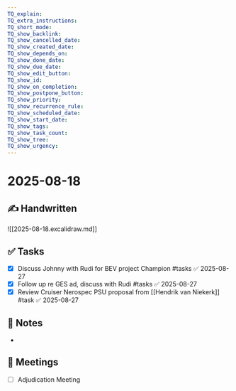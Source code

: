 ```yaml
---
TQ_explain: 
TQ_extra_instructions: 
TQ_short_mode: 
TQ_show_backlink: 
TQ_show_cancelled_date: 
TQ_show_created_date: 
TQ_show_depends_on: 
TQ_show_done_date: 
TQ_show_due_date: 
TQ_show_edit_button: 
TQ_show_id: 
TQ_show_on_completion: 
TQ_show_postpone_button: 
TQ_show_priority: 
TQ_show_recurrence_rule: 
TQ_show_scheduled_date: 
TQ_show_start_date: 
TQ_show_tags: 
TQ_show_task_count: 
TQ_show_tree: 
TQ_show_urgency: 
---
```

# 2025-08-18

## ✍️ Handwritten
![[2025-08-18.excalidraw.md]]



## ✅ Tasks
- [x] Discuss Johnny with Rudi for BEV project Champion #tasks ✅ 2025-08-27
- [x] Follow up re GES ad, discuss with Rudi #tasks ✅ 2025-08-27
- [x] Review Cruiser Nerospec PSU proposal from [[Hendrik van Niekerk]] #task ✅ 2025-08-27

## 📝 Notes
-

## 📅 Meetings
- [ ] Adjudication Meeting